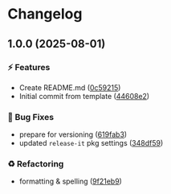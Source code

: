 # Changelog

## 1.0.0 (2025-08-01)

### ⚡️ Features

* Create README.md ([0c59215](https://github.com/br4dyb/testing/commit/0c59215c3eec8d7c2850a47aeaf3c7d648d9b1a3))
* Initial commit from template ([44608e2](https://github.com/br4dyb/testing/commit/44608e29e648d9097f774d15cb9fcca92e47e204))

### 🐞 Bug Fixes

* prepare for versioning ([619fab3](https://github.com/br4dyb/testing/commit/619fab3c4eda7a4aed71b7a4f7fd1bdf580827f2))
* updated `release-it` pkg settings ([348df59](https://github.com/br4dyb/testing/commit/348df59cdbcffbfde387a0d1807aa19df7db659a))

### ♻️ Refactoring

* formatting & spelling ([9f21eb9](https://github.com/br4dyb/testing/commit/9f21eb9e7bcb5bab30e8e8c5e9132f3f9d6a669d))
